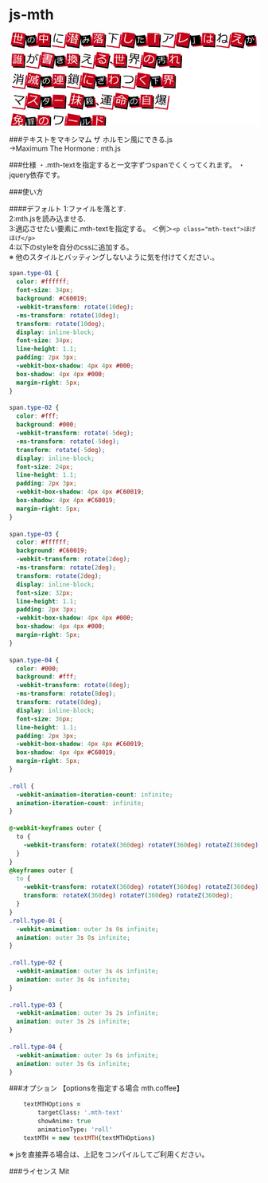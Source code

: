 js-mth
======

<img src="https://raw.githubusercontent.com/takumaro-web/js-mth/d3e1ba2cce30f78e35fb7d6c45b4487010cd18db/__sample-image/image.png" alt="">

###テキストをマキシマム ザ ホルモン風にできる.js  
→Maximum The Hormone : mth.js

###仕様
・.mth-textを指定すると一文字ずつspanでくくってくれます。 
・jquery依存です。

###使い方

####デフォルト
1:ファイルを落とす.  
2:mth.jsを読み込ませる.   
3:適応させたい要素に.mth-textを指定する。
  ＜例＞``` <p class="mth-text">ほげほげ</p> ```  
4:以下のstyleを自分のcssに追加する。  
  ※ 他のスタイルとバッティングしないように気を付けてください.。  

```css
span.type-01 {
  color: #ffffff;
  font-size: 34px;
  background: #C60019;
  -webkit-transform: rotate(10deg);
  -ms-transform: rotate(10deg);
  transform: rotate(10deg);
  display: inline-block;
  font-size: 34px;
  line-height: 1.1;
  padding: 2px 3px;
  -webkit-box-shadow: 4px 4px #000;
  box-shadow: 4px 4px #000;
  margin-right: 5px;
}

span.type-02 {
  color: #fff;
  background: #000;
  -webkit-transform: rotate(-5deg);
  -ms-transform: rotate(-5deg);
  transform: rotate(-5deg);
  display: inline-block;
  font-size: 24px;
  line-height: 1.1;
  padding: 2px 3px;
  -webkit-box-shadow: 4px 4px #C60019;
  box-shadow: 4px 4px #C60019;
  margin-right: 5px;
}

span.type-03 {
  color: #ffffff;
  background: #C60019;
  -webkit-transform: rotate(2deg);
  -ms-transform: rotate(2deg);
  transform: rotate(2deg);
  display: inline-block;
  font-size: 32px;
  line-height: 1.1;
  padding: 2px 3px;
  -webkit-box-shadow: 4px 4px #000;
  box-shadow: 4px 4px #000;
  margin-right: 5px;
}

span.type-04 {
  color: #000;
  background: #fff;
  -webkit-transform: rotate(8deg);
  -ms-transform: rotate(8deg);
  transform: rotate(8deg);
  display: inline-block;
  font-size: 36px;
  line-height: 1.1;
  padding: 2px 3px;
  -webkit-box-shadow: 4px 4px #C60019;
  box-shadow: 4px 4px #C60019;
  margin-right: 5px;
}

.roll {
  -webkit-animation-iteration-count: infinite;
  animation-iteration-count: infinite;
}

@-webkit-keyframes outer {
  to {
    -webkit-transform: rotateX(360deg) rotateY(360deg) rotateZ(360deg);
  }
}
@keyframes outer {
  to {
    -webkit-transform: rotateX(360deg) rotateY(360deg) rotateZ(360deg);
    transform: rotateX(360deg) rotateY(360deg) rotateZ(360deg);
  }
}
.roll.type-01 {
  -webkit-animation: outer 3s 0s infinite;
  animation: outer 3s 0s infinite;
}

.roll.type-02 {
  -webkit-animation: outer 3s 4s infinite;
  animation: outer 3s 4s infinite;
}

.roll.type-03 {
  -webkit-animation: outer 3s 2s infinite;
  animation: outer 3s 2s infinite;
}

.roll.type-04 {
  -webkit-animation: outer 3s 6s infinite;
  animation: outer 3s 6s infinite;
}
```

###オプション
【optionsを指定する場合 mth.coffee】
```coffee
	textMTHOptions =
		targetClass: '.mth-text' 
		showAnime: true
		animationType: 'roll'
	textMTH = new textMTH(textMTHOptions)
```
※ jsを直接弄る場合は、上記をコンパイルしてご利用ください。

###ライセンス
Mit

